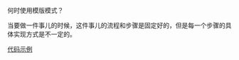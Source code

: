 
何时使用模版模式？

当要做一件事儿的时候，这件事儿的流程和步骤是固定好的，但是每一个步骤的具体实现方式是不一定的。

[代码示例](../examples/designPatterns/template_test.go)
